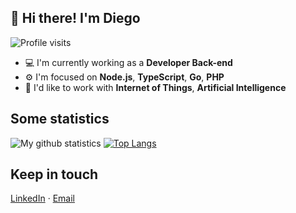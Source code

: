 ## 👋 Hi there! I'm Diego

![Profile visits](https://badges.pufler.dev/visits/micheleriva/micheleriva?label=Profile%20visits&style=flat-square)

- 💻  I'm currently working as a **Developer Back-end** 
- ⚙️  I'm focused on **Node.js**, **TypeScript**, **Go**, **PHP**
- 🔭  I'd like to work with **Internet of Things**, **Artificial Intelligence**

## Some statistics

![My github statistics](https://github-readme-stats.vercel.app/api?username=diegossl&count_private=true)
[![Top Langs](https://github-readme-stats.vercel.app/api/top-langs/?username=diegossl&layout=compact)](https://github.com/anuraghazra/github-readme-stats)

## Keep in touch
[LinkedIn](https://www.linkedin.com/in/dsslourenco) · [Email](diegossl94@gmail.com)
